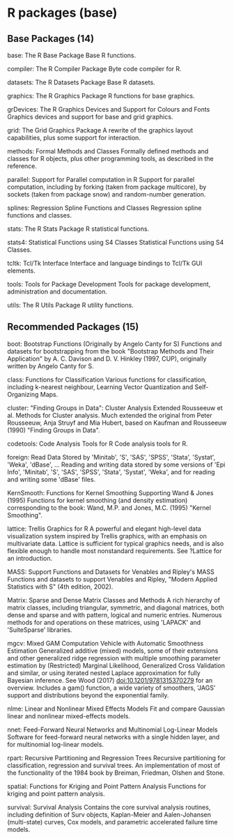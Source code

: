 # R packages (base)

## Base Packages (14)

base: The R Base Package
Base R functions.

compiler: The R Compiler Package
Byte code compiler for R.

datasets: The R Datasets Package
Base R datasets.

graphics: The R Graphics Package
R functions for base graphics.

grDevices: The R Graphics Devices and Support for Colours and Fonts
Graphics devices and support for base and grid graphics.

grid: The Grid Graphics Package
A rewrite of the graphics layout capabilities, plus some support for interaction.

methods: Formal Methods and Classes
Formally defined methods and classes for R objects, plus other programming tools, as described in the reference.

parallel: Support for Parallel computation in R
Support for parallel computation, including by forking (taken from package multicore), by sockets (taken from package snow) and random-number generation.

splines: Regression Spline Functions and Classes
Regression spline functions and classes.

stats: The R Stats Package
R statistical functions.

stats4: Statistical Functions using S4 Classes
Statistical Functions using S4 Classes.

tcltk: Tcl/Tk Interface
Interface and language bindings to Tcl/Tk GUI elements.

tools: Tools for Package Development
Tools for package development, administration and documentation.

utils: The R Utils Package
R utility functions.

## Recommended Packages (15)

boot: Bootstrap Functions (Originally by Angelo Canty for S)
Functions and datasets for bootstrapping from the book "Bootstrap Methods and Their Application" by A. C. Davison and D. V. Hinkley (1997, CUP), originally written by Angelo Canty for S.

class: Functions for Classification
Various functions for classification, including k-nearest neighbour, Learning Vector Quantization and Self-Organizing Maps.

cluster: "Finding Groups in Data": Cluster Analysis Extended Rousseeuw et al.
Methods for Cluster analysis. Much extended the original from Peter Rousseeuw, Anja Struyf and Mia Hubert, based on Kaufman and Rousseeuw (1990) "Finding Groups in Data".

codetools: Code Analysis Tools for R
Code analysis tools for R.

foreign: Read Data Stored by 'Minitab', 'S', 'SAS', 'SPSS', 'Stata', 'Systat', 'Weka', 'dBase', ...
Reading and writing data stored by some versions of 'Epi Info', 'Minitab', 'S', 'SAS', 'SPSS', 'Stata', 'Systat', 'Weka', and for reading and writing some 'dBase' files.

KernSmooth: Functions for Kernel Smoothing Supporting Wand & Jones (1995)
Functions for kernel smoothing (and density estimation) corresponding to the book: Wand, M.P. and Jones, M.C. (1995) "Kernel Smoothing".

lattice: Trellis Graphics for R
A powerful and elegant high-level data visualization system inspired by Trellis graphics, with an emphasis on multivariate data. Lattice is sufficient for typical graphics needs, and is also flexible enough to handle most nonstandard requirements. See ?Lattice for an introduction.

MASS: Support Functions and Datasets for Venables and Ripley's MASS
Functions and datasets to support Venables and Ripley, "Modern Applied Statistics with S" (4th edition, 2002).

Matrix: Sparse and Dense Matrix Classes and Methods
A rich hierarchy of matrix classes, including triangular, symmetric, and diagonal matrices, both dense and sparse and with pattern, logical and numeric entries. Numerous methods for and operations on these matrices, using 'LAPACK' and 'SuiteSparse' libraries.

mgcv: Mixed GAM Computation Vehicle with Automatic Smoothness Estimation
Generalized additive (mixed) models, some of their extensions and other generalized ridge regression with multiple smoothing parameter estimation by (Restricted) Marginal Likelihood, Generalized Cross Validation and similar, or using iterated nested Laplace approximation for fully Bayesian inference. See Wood (2017) <doi:10.1201/9781315370279> for an overview. Includes a gam() function, a wide variety of smoothers, 'JAGS' support and distributions beyond the exponential family.

nlme: Linear and Nonlinear Mixed Effects Models
Fit and compare Gaussian linear and nonlinear mixed-effects models.

nnet: Feed-Forward Neural Networks and Multinomial Log-Linear Models
Software for feed-forward neural networks with a single hidden layer, and for multinomial log-linear models.

rpart: Recursive Partitioning and Regression Trees
Recursive partitioning for classification, regression and survival trees. An implementation of most of the functionality of the 1984 book by Breiman, Friedman, Olshen and Stone.

spatial: Functions for Kriging and Point Pattern Analysis
Functions for kriging and point pattern analysis.

survival: Survival Analysis
Contains the core survival analysis routines, including definition of Surv objects, Kaplan-Meier and Aalen-Johansen (multi-state) curves, Cox models, and parametric accelerated failure time models.
